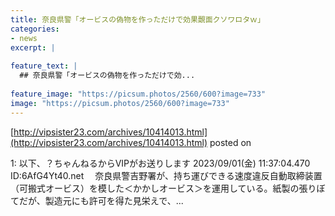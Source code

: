 ```yaml
---
title: 奈良県警「オービスの偽物を作っただけで効果覿面クソワロタｗ」
categories:
- news
excerpt: |
  
feature_text: |
  ## 奈良県警「オービスの偽物を作っただけで効...
  
feature_image: "https://picsum.photos/2560/600?image=733"
image: "https://picsum.photos/2560/600?image=733"
---
```


[http://vipsister23.com/archives/10414013.html](http://vipsister23.com/archives/10414013.html)
posted on 

<!--more-->

1: 以下、？ちゃんねるからVIPがお送りします 2023/09/01(金) 11:37:04.470 ID:6AfG4Yt40.net 　奈良県警吉野署が、持ち運びできる速度違反自動取締装置（可搬式オービス）を模した＜かかしオービス＞を運用している。紙製の張りぼてだが、製造元にも許可を得た見栄えで、...
